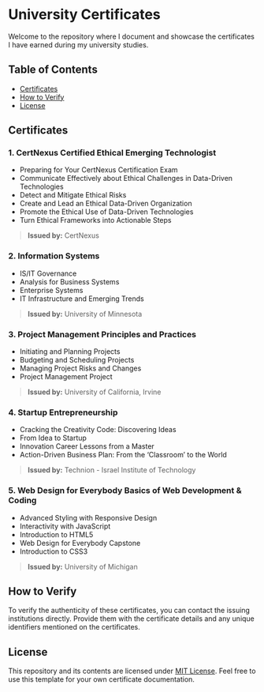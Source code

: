 # University Certificates

Welcome to the repository where I document and showcase the certificates I have earned during my university studies.

## Table of Contents

- [Certificates](#certificates)
- [How to Verify](#how-to-verify)
- [License](#license)

## Certificates

### 1. CertNexus Certified Ethical Emerging Technologist

- Preparing for Your CertNexus Certification Exam
- Communicate Effectively about Ethical Challenges in Data-Driven Technologies
- Detect and Mitigate Ethical Risks
- Create and Lead an Ethical Data-Driven Organization
- Promote the Ethical Use of Data-Driven Technologies
- Turn Ethical Frameworks into Actionable Steps

> **Issued by:** CertNexus

### 2. Information Systems

- IS/IT Governance
- Analysis for Business Systems
- Enterprise Systems
- IT Infrastructure and Emerging Trends

> **Issued by:** University of Minnesota

### 3. Project Management Principles and Practices

- Initiating and Planning Projects
- Budgeting and Scheduling Projects
- Managing Project Risks and Changes
- Project Management Project

> **Issued by:** University of California, Irvine

### 4. Startup Entrepreneurship

- Cracking the Creativity Code: Discovering Ideas
- From Idea to Startup
- Innovation Career Lessons from a Master
- Action-Driven Business Plan: From the ‘Classroom’ to the World

> **Issued by:** Technion - Israel Institute of Technology

### 5. Web Design for Everybody Basics of Web Development & Coding

- Advanced Styling with Responsive Design
- Interactivity with JavaScript
- Introduction to HTML5
- Web Design for Everybody Capstone
- Introduction to CSS3

> **Issued by:** University of Michigan

## How to Verify

To verify the authenticity of these certificates, you can contact the issuing institutions directly. Provide them with
the certificate details and any unique identifiers mentioned on the certificates.

## License

This repository and its contents are licensed under [MIT License](LICENSE). Feel free to use this template for your own
certificate documentation.


